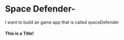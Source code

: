 # Space Defender-
I want to build an game app that is called spaceDefender 

#### This is a Title! 
